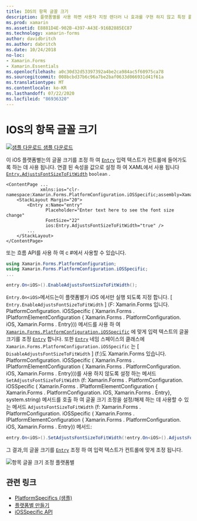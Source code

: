 ```yaml
---
title: IOS의 항목 글꼴 크기
description: 플랫폼별를 사용 하면 사용자 지정 렌더러 나 효과를 구현 하지 않고 특정 플랫폼 에서만 사용할 수 있는 기능을 사용할 수 있습니다. 이 문서에서는 항목의 글꼴 크기를 조정 하는 iOS 플랫폼별를 사용 하는 방법을 설명 합니다.
ms.prod: xamarin
ms.assetid: E8881D4E-902B-4397-A43E-916B2885EC87
ms.technology: xamarin-forms
author: davidbritch
ms.author: dabritch
ms.date: 10/24/2018
no-loc:
- Xamarin.Forms
- Xamarin.Essentials
ms.openlocfilehash: a0c30d32d53397392a4be2ca984ac5f60975ca78
ms.sourcegitcommit: 008bcbd37b6c96a7be2baf0633d066931d41f61a
ms.translationtype: MT
ms.contentlocale: ko-KR
ms.lasthandoff: 07/22/2020
ms.locfileid: "86936320"
---
```

# <a name="entry-font-size-on-ios"></a>IOS의 항목 글꼴 크기

[![샘플 다운로드](~/media/shared/download.png) 샘플 다운로드](https://docs.microsoft.com/samples/xamarin/xamarin-forms-samples/userinterface-platformspecifics)

이 iOS 플랫폼별는의 글꼴 크기를 조정 하 여 [`Entry`](xref:Xamarin.Forms.Entry) 입력 텍스트가 컨트롤에 들어가도록 하는 데 사용 됩니다. 연결 된 속성을 값으로 설정 하 여 XAML에서 사용 됩니다 [`Entry.AdjustsFontSizeToFitWidth`](xref:Xamarin.Forms.PlatformConfiguration.iOSSpecific.Entry.AdjustsFontSizeToFitWidthProperty) `boolean` .

```xaml
<ContentPage ...
             xmlns:ios="clr-namespace:Xamarin.Forms.PlatformConfiguration.iOSSpecific;assembly=Xamarin.Forms.Core"
    <StackLayout Margin="20">
        <Entry x:Name="entry"
               Placeholder="Enter text here to see the font size change"
               FontSize="22"
               ios:Entry.AdjustsFontSizeToFitWidth="true" />
        ...
    </StackLayout>
</ContentPage>
```

또는 흐름 API를 사용 하 여 c #에서 사용할 수 있습니다.

```csharp
using Xamarin.Forms.PlatformConfiguration;
using Xamarin.Forms.PlatformConfiguration.iOSSpecific;
...

entry.On<iOS>().EnableAdjustsFontSizeToFitWidth();
```

`Entry.On<iOS>`메서드는이 플랫폼별가 iOS 에서만 실행 되도록 지정 합니다. [ `Entry.EnableAdjustsFontSizeToFitWidth` ] (F: Xamarin.Forms 입니다. PlatformConfiguration. iOSSpecific ( Xamarin.Forms . IPlatformElementConfiguration { Xamarin.Forms . PlatformConfiguration. iOS, Xamarin.Forms . Entry})) 메서드를 사용 하 여 [`Xamarin.Forms.PlatformConfiguration.iOSSpecific`](xref:Xamarin.Forms.PlatformConfiguration.iOSSpecific) 에 맞게 입력 텍스트의 글꼴 크기를 조정 [`Entry`](xref:Xamarin.Forms.Entry) 합니다. 또한 [`Entry`](xref:Xamarin.Forms.PlatformConfiguration.iOSSpecific.Entry) 네임 스페이스의 클래스에 `Xamarin.Forms.PlatformConfiguration.iOSSpecific` 는 [ `DisableAdjustsFontSizeToFitWidth` ] (f:)도 Xamarin.Forms 있습니다. PlatformConfiguration. iOSSpecific ( Xamarin.Forms . IPlatformElementConfiguration { Xamarin.Forms . PlatformConfiguration. iOS, Xamarin.Forms . Entry}))를 사용 하지 않도록 설정 하는 메서드 `SetAdjustsFontSizeToFitWidth` (f: Xamarin.Forms . PlatformConfiguration. iOSSpecific ( Xamarin.Forms . IPlatformElementConfiguration { Xamarin.Forms . PlatformConfiguration. iOS, Xamarin.Forms . Entry}, system.string) 메서드를 호출 하 여 글꼴 크기 조정을 설정/해제 하는 데 사용할 수 있는 메서드 `AdjustsFontSizeToFitWidth` (f: Xamarin.Forms . PlatformConfiguration. iOSSpecific ( Xamarin.Forms . IPlatformElementConfiguration { Xamarin.Forms . PlatformConfiguration. iOS, Xamarin.Forms . Entry}) 메서드:

```csharp
entry.On<iOS>().SetAdjustsFontSizeToFitWidth(!entry.On<iOS>().AdjustsFontSizeToFitWidth());
```

그 결과,의 글꼴 크기를 [`Entry`](xref:Xamarin.Forms.Entry) 조정 하 여 입력 텍스트가 컨트롤에 맞게 조정 됩니다.

![항목 글꼴 크기 조정 플랫폼별](entry-font-size-images/entry-font-size.png)

## <a name="related-links"></a>관련 링크

- [PlatformSpecifics (샘플)](https://docs.microsoft.com/samples/xamarin/xamarin-forms-samples/userinterface-platformspecifics)
- [플랫폼별 만들기](~/xamarin-forms/platform/platform-specifics/index.md#creating-platform-specifics)
- [iOSSpecific API](xref:Xamarin.Forms.PlatformConfiguration.iOSSpecific)
